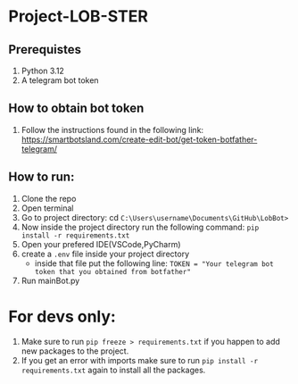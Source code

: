 # Project-LOB-STER
## Prerequistes
1. Python 3.12
2. A telegram bot token

## How to obtain bot token
1. Follow the instructions found in the following link: https://smartbotsland.com/create-edit-bot/get-token-botfather-telegram/
## How to run:
1. Clone the repo
2. Open terminal
3. Go to project directory: cd ```C:\Users\username\Documents\GitHub\LobBot>```
4. Now inside the project directory run the following command: ``` pip install -r requirements.txt ```
5. Open your prefered IDE(VSCode,PyCharm)
6. create a ```.env``` file inside your project directory
     - inside that file put the following line: ```TOKEN = "Your telegram bot token that you obtained from botfather"```
8. Run mainBot.py


# For devs only:
1. Make sure to run ```pip freeze > requirements.txt``` if you happen to add new packages to the project.
2. If you get an error with imports make sure to run ```pip install -r requirements.txt``` again to install all the packages.

